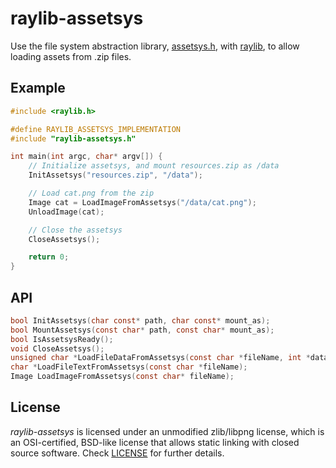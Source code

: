 # raylib-assetsys

Use the file system abstraction library, [assetsys.h](https://github.com/mattiasgustavsson/libs/blob/main/assetsys.h), with [raylib](https://github.com/raysan5/raylib), to allow loading assets from .zip files.

## Example

``` c
#include <raylib.h>

#define RAYLIB_ASSETSYS_IMPLEMENTATION
#include "raylib-assetsys.h"

int main(int argc, char* argv[]) {
    // Initialize assetsys, and mount resources.zip as /data
    InitAssetsys("resources.zip", "/data");

    // Load cat.png from the zip
    Image cat = LoadImageFromAssetsys("/data/cat.png");
    UnloadImage(cat);

    // Close the assetsys
    CloseAssetsys();

    return 0;
}
```

## API

``` c
bool InitAssetsys(char const* path, char const* mount_as);
bool MountAssetsys(const char* path, const char* mount_as);
bool IsAssetsysReady();
void CloseAssetsys();
unsigned char *LoadFileDataFromAssetsys(const char *fileName, int *dataSize);
char *LoadFileTextFromAssetsys(const char *fileName);
Image LoadImageFromAssetsys(const char* fileName);
```

## License

*raylib-assetsys* is licensed under an unmodified zlib/libpng license, which is an OSI-certified, BSD-like license that allows static linking with closed source software. Check [LICENSE](LICENSE) for further details.

